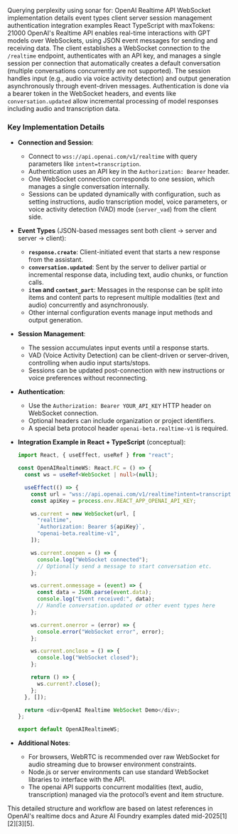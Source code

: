 Querying perplexity using sonar for: OpenAI Realtime API WebSocket implementation details event types client server session management authentication integration examples React TypeScript with maxTokens: 21000
OpenAI's Realtime API enables real-time interactions with GPT models over WebSockets, using JSON event messages for sending and receiving data. The client establishes a WebSocket connection to the `/realtime` endpoint, authenticates with an API key, and manages a single session per connection that automatically creates a default conversation (multiple conversations concurrently are not supported). The session handles input (e.g., audio via voice activity detection) and output generation asynchronously through event-driven messages. Authentication is done via a bearer token in the WebSocket headers, and events like `conversation.updated` allow incremental processing of model responses including audio and transcription data.

### Key Implementation Details

- **Connection and Session**:  
  - Connect to `wss://api.openai.com/v1/realtime` with query parameters like `intent=transcription`.  
  - Authentication uses an API key in the `Authorization: Bearer` header.  
  - One WebSocket connection corresponds to one session, which manages a single conversation internally.  
  - Sessions can be updated dynamically with configuration, such as setting instructions, audio transcription model, voice parameters, or voice activity detection (VAD) mode (`server_vad`) from the client side.

- **Event Types** (JSON-based messages sent both client → server and server → client):  
  - **`response.create`**: Client-initiated event that starts a new response from the assistant.  
  - **`conversation.updated`**: Sent by the server to deliver partial or incremental response data, including text, audio chunks, or function calls.  
  - **`item` and `content_part`**: Messages in the response can be split into items and content parts to represent multiple modalities (text and audio) concurrently and asynchronously.  
  - Other internal configuration events manage input methods and output generation.

- **Session Management**:  
  - The session accumulates input events until a response starts.  
  - VAD (Voice Activity Detection) can be client-driven or server-driven, controlling when audio input starts/stops.  
  - Sessions can be updated post-connection with new instructions or voice preferences without reconnecting.

- **Authentication**:  
  - Use the `Authorization: Bearer YOUR_API_KEY` HTTP header on WebSocket connection.  
  - Optional headers can include organization or project identifiers.  
  - A special beta protocol header `openai-beta.realtime-v1` is required.

- **Integration Example in React + TypeScript** (conceptual):  
  ```typescript
  import React, { useEffect, useRef } from "react";

  const OpenAIRealtimeWS: React.FC = () => {
    const ws = useRef<WebSocket | null>(null);

    useEffect(() => {
      const url = "wss://api.openai.com/v1/realtime?intent=transcription";
      const apiKey = process.env.REACT_APP_OPENAI_API_KEY;

      ws.current = new WebSocket(url, [
        "realtime",
        `Authorization: Bearer ${apiKey}`,
        "openai-beta.realtime-v1",
      ]);

      ws.current.onopen = () => {
        console.log("WebSocket connected");
        // Optionally send a message to start conversation etc.
      };

      ws.current.onmessage = (event) => {
        const data = JSON.parse(event.data);
        console.log("Event received:", data);
        // Handle conversation.updated or other event types here
      };

      ws.current.onerror = (error) => {
        console.error("WebSocket error", error);
      };

      ws.current.onclose = () => {
        console.log("WebSocket closed");
      };

      return () => {
        ws.current?.close();
      };
    }, []);

    return <div>OpenAI Realtime WebSocket Demo</div>;
  };

  export default OpenAIRealtimeWS;
  ```

- **Additional Notes**:  
  - For browsers, WebRTC is recommended over raw WebSocket for audio streaming due to browser environment constraints.  
  - Node.js or server environments can use standard WebSocket libraries to interface with the API.  
  - The openai API supports concurrent modalities (text, audio, transcription) managed via the protocol’s event and item structure.

This detailed structure and workflow are based on latest references in OpenAI's realtime docs and Azure AI Foundry examples dated mid-2025[1][2][3][5].